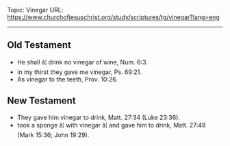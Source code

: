 Topic: Vinegar
URL: https://www.churchofjesuschrist.org/study/scriptures/tg/vinegar?lang=eng

---

## Old Testament

- He shall â¦ drink no vinegar of wine, Num. 6:3.
- in my thirst they gave me vinegar, Ps. 69:21.
- As vinegar to the teeth, Prov. 10:26.

## New Testament

- They gave him vinegar to drink, Matt. 27:34 (Luke 23:36).
- took a sponge â¦ with vinegar â¦ and gave him to drink, Matt. 27:48 (Mark 15:36; John 19:29).

